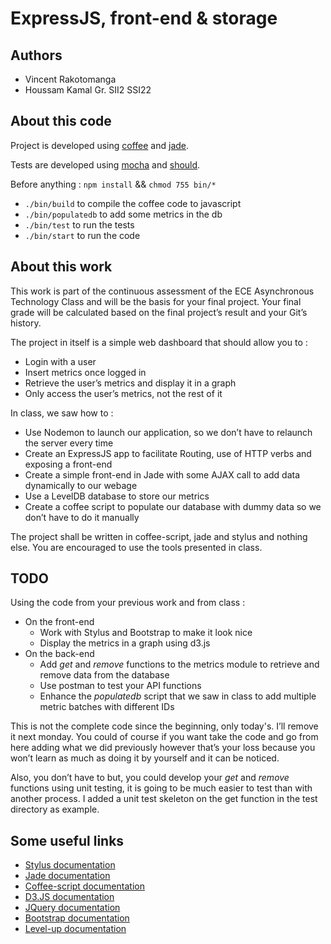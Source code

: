 # ExpressJS, front-end & storage

## Authors
- Vincent Rakotomanga
- Houssam Kamal
Gr. SII2
SSI22

## About this code

Project is developed using [coffee](http://coffeescript.org/) and [jade](http://jade-lang.com/).

Tests are developed using [mocha](http://mochajs.org/) and [should](http://shouldjs.github.io/).

Before anything : `npm install` && `chmod 755 bin/*`

- `./bin/build` to compile the coffee code to javascript
- `./bin/populatedb` to add some metrics in the db
- `./bin/test` to run the tests
- `./bin/start` to run the code

## About this work

This work is part of the continuous assessment of the ECE Asynchronous Technology
Class and will be the basis for your final project. Your final grade will be
calculated based on the final project’s result and your Git’s history.

The project in itself is a simple web dashboard that should allow you to :

- Login with a user
- Insert metrics once logged in
- Retrieve the user’s metrics and display it in a graph
- Only access the user’s metrics, not the rest of it

In class, we saw how to :

- Use Nodemon to launch our application, so we don’t have to relaunch the server every time
- Create an ExpressJS app to facilitate Routing, use of HTTP verbs and exposing a front-end
- Create a simple front-end in Jade with some AJAX call to add data dynamically to our webage
- Use a LevelDB database to store our metrics
- Create a coffee script to populate our database with dummy data so we don’t have to do it manually

The project shall be written in coffee-script, jade and stylus and nothing else. You are encouraged to use the tools presented in class.


## TODO

Using the code from your previous work and from class :
- On the front-end
  - Work with Stylus and Bootstrap to make it look nice
  - Display the metrics in a graph using d3.js
- On the back-end
  - Add *get* and *remove* functions to the metrics module to retrieve and remove data from the database
  - Use postman to test your API functions
  - Enhance the *populatedb* script that we saw in class to add multiple metric batches with different IDs

This is not the complete code since the beginning, only today's. I’ll remove it
next monday.
You could of course if you want take the code and go from here adding what we
did previously however that’s your loss because you won’t learn as much as
doing it by yourself and it can be noticed.

Also, you don’t have to but, you could develop your *get* and *remove* functions
using unit testing, it is going to be much easier to test than with another
process. I added a unit test skeleton on the get function in the test directory
as example.


## Some useful links

- [Stylus documentation](https://learnboost.github.io/stylus/)
- [Jade documentation](http://jade-lang.com/)
- [Coffee-script documentation](http://coffeescript.org/)
- [D3.JS documentation](http://d3js.org/)
- [JQuery documentation](http://code.jquery.com)
- [Bootstrap documentation](http://getbootstrap.com/)
- [Level-up documentation](https://github.com/Level/levelup)
